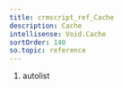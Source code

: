 ```yaml
---
title: crmscript_ref_Cache
description: Cache
intellisense: Void.Cache
sortOrder: 140
so.topic: reference
---
```







1. autolist

